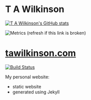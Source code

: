 # T A Wilkinson

[![T A Wilkinson's GitHub stats](https://github-readme-stats.vercel.app/api?username=tawilkinson&count_private=true&theme=dark&include_all_commits=true)](https://github.com/anuraghazra/github-readme-stats)

![Metrics (refresh if this link is broken)](https://metrics.lecoq.io/tawilkinson?template=classic&repositories.affiliations=owner%2C%20contributor&isocalendar=1&languages=1&activity=1&isocalendar.duration=half-year&languages.ignored=jupyter%2520notebook%2C%20html&languages.limit=8&languages.sections=most-used&languages.colors=github&languages.threshold=0%25&languages.indepth=false&languages.analysis.timeout=15&languages.categories=markup%2C%20programming&languages.recent.categories=markup%2C%20programming&languages.recent.load=300&languages.recent.days=14&activity.limit=5&activity.load=300&activity.days=14&activity.filter=all&activity.visibility=all&activity.timestamps=false&config.timezone=Europe%2FLondon&config.display=large)


# [tawilkinson.com](https://tawilkinson.com)

[![Build Status](https://github.com/tawilkinson/tawilkinson/actions/workflows/ci.yml/badge.svg)](https://github.com/tawilkinson/tawilkinson/actions/workflows/ci.yml)

My personal website:
- static website
- generated using Jekyll
